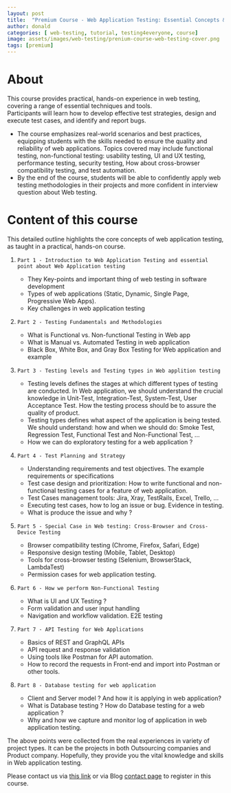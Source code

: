 ```yaml
---
layout: post
title:  "Premium Course - Web Application Testing: Essential Concepts & Practical Guide Testing4Everyone"
author: donald
categories: [ web-testing, tutorial, testing4everyone, course]
image: assets/images/web-testing/prenium-course-web-testing-cover.png
tags: [premium]
---
```


# About
This course provides practical, hands-on experience in web testing, covering a range of essential techniques and tools.  
Participants will learn how to develop effective test strategies, design and execute test cases, and identify and report bugs.
- The course emphasizes real-world scenarios and best practices, equipping students with the skills needed to ensure the quality and reliability of web applications. Topics covered may include functional testing, non-functional testing: usability testing, UI and UX testing, performance testing, security testing, How about cross-browser compatibility testing, and test automation.
- By the end of the course, students will be able to confidently apply web testing methodologies in their projects and more confident in interview question about Web testing.

# Content of this course
This detailed outline highlights the core concepts of web application testing, as taught in a practical, hands-on course.

1. `Part 1 - Introduction to Web Application Testing and essential point about Web Application testing`
   - They Key-points and important thing of web testing in software development
   - Types of web applications (Static, Dynamic, Single Page, Progressive Web Apps).
   - Key challenges in web application testing

2. `Part 2 - Testing Fundamentals and Methodologies`
   - What is Functional vs. Non-functional Testing in Web app
   - What is Manual vs. Automated Testing in web application
   - Black Box, White Box, and Gray Box Testing for Web application and example

3. `Part 3 - Testing levels and Testing types in Web applition testing`
   - Testing levels defines the stages at which different types of testing are conducted. In Web application, we should understand the crucial knowledge in Unit-Test, Integration-Test, System-Test, User Acceptance Test. How the testing process should be to assure the quality of product.
   - Testing types defines what aspect of the application is being tested. We should understand: how and when we should do: Smoke Test, Regression Test, Functional Test and Non-Functional Test, ...
   - How we can do exploratory testing for a web application ?

4. `Part 4 - Test Planning and Strategy`
   - Understanding requirements and test objectives. The example requirements or specifications 
   - Test case design and prioritization: How to write functional and non-functional testing cases for a feature of web application.
   - Test Cases management tools: Jira, Xray, TestRails, Excel, Trello, ...
   - Executing test cases, how to log an issue or bug. Evidence in testing.
   - What is produce the issue and why ?

5. `Part 5 - Special Case in Web testing: Cross-Browser and Cross-Device Testing`
    - Browser compatibility testing (Chrome, Firefox, Safari, Edge)
    - Responsive design testing (Mobile, Tablet, Desktop)
    - Tools for cross-browser testing (Selenium, BrowserStack, LambdaTest)
    - Permission cases for web application testing.

6. `Part 6 - How we perform Non-Functional Testing`
   - What is UI and UX Testing ?
   - Form validation and user input handling
   - Navigation and workflow validation. E2E testing

7. `Part 7 - API Testing for Web Applications`
   - Basics of REST and GraphQL APIs
   - API request and response validation
   - Using tools like Postman for API automation.
   - How to record the requests in Front-end and import into Postman or other tools.

8. `Part 8 - Database testing for web application`
    - Client and Server model ? And how it is applying in web application?
    - What is Database testing ? How do Database testing for a web application ?
    - Why and how we capture and monitor log of application in web application testing.

The above points were collected from the real experiences in variety of project types. It can be the projects in both Outsourcing companies and Product company. Hopefully, they provide you the vital knowledge and skills in Web application testing.

Please contact us via [this link](https://josdoaitran.github.io/premium-courses-with-me/) or via Blog [contact page](https://josdoaitran.github.io/contact.html) to register in this course.









